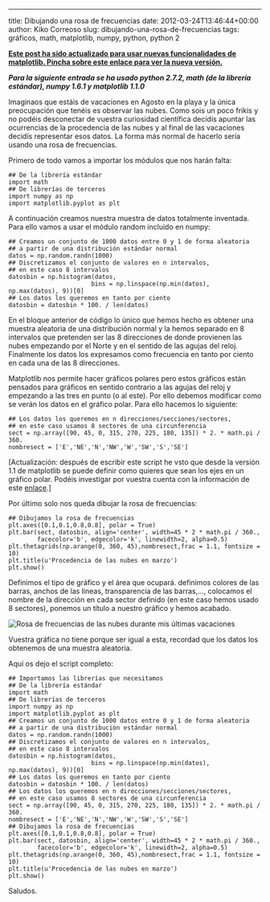 ---
title: Dibujando una rosa de frecuencias
date: 2012-03-24T13:46:44+00:00
author: Kiko Correoso
slug: dibujando-una-rosa-de-frecuencias
tags: gráficos, math, matplotlib, numpy, python, python 2

**[Este post ha sido actualizado para usar nuevas funcionalidades de matplotlib. Pincha sobre este enlace para ver la nueva versión.](http://pybonacci.org/2014/07/31/dibujando-una-rosa-de-frecuencias-reloaded-3/)**

_**Para la siguiente entrada se ha usado python 2.7.2, math (de la librería estándar), numpy 1.6.1 y matplotlib 1.1.0**_

Imaginaos que estáis de vacaciones en Agosto en la playa y la única preocupación que tenéis es observar las nubes. Como sois un poco frikis y no podéis desconectar de vuestra curiosidad científica decidís apuntar las ocurrencias de la procedencia de las nubes y al final de las vacaciones decidís representar esos datos. La forma más normal de hacerlo sería usando una rosa de frecuencias.

Primero de todo vamos a importar los módulos que nos harán falta:

<pre><code class="language-python">## De la librería estándar
import math
## De librerías de terceros
import numpy as np
import matplotlib.pyplot as plt</code></pre>

A continuación creamos nuestra muestra de datos totalmente inventada. Para ello vamos a usar el módulo random incluido en numpy:

<pre><code class="language-python">## Creamos un conjunto de 1000 datos entre 0 y 1 de forma aleatoria
## a partir de una distribución estándar normal
datos = np.random.randn(1000)
## Discretizamos el conjunto de valores en n intervalos,
## en este caso 8 intervalos
datosbin = np.histogram(datos,
                       bins = np.linspace(np.min(datos), np.max(datos), 9))[0]
## Los datos los queremos en tanto por ciento
datosbin = datosbin * 100. / len(datos)</code></pre>

En el bloque anterior de código lo único que hemos hecho es obtener una muestra aleatoria de una distribución normal y la hemos separado en 8 intervalos que pretenden ser las 8 direcciones de donde provienen las nubes empezando por el Norte y en el sentido de las agujas del reloj. Finalmente los datos los expresamos como frecuencia en tanto por ciento en cada una de las 8 direcciones.

Matplotlib nos permite hacer gráficos polares pero estos gráficos están pensados para gráficos en sentido contrario a las agujas del reloj y empezando a las tres en punto (o al este). Por ello debemos modificar como se verán los datos en el gráfico polar. Para ello hacemos lo siguiente:

<pre><code class="language-python">## Los datos los queremos en n direcciones/secciones/sectores,
## en este caso usamos 8 sectores de una circunferencia
sect = np.array([90, 45, 0, 315, 270, 225, 180, 135]) * 2. * math.pi / 360.
nombresect = ['E','NE','N','NW','W','SW','S','SE']</code></pre>

[Actualización: después de escribir este script he vsto que desde la versión 1.1 de matplotlib se puede definir como quieres que sean los ejes en un gráfico polar. Podéis investigar por vuestra cuenta con la información de este [enlace](http://matplotlib.sourceforge.net/devel/add_new_projection.html#matplotlib.projections.polar.PolarAxes).]

Por último solo nos queda dibujar la rosa de frecuencias:

<pre><code class="language-python">## Dibujamos la rosa de frecuencias
plt.axes([0.1,0.1,0.8,0.8], polar = True)
plt.bar(sect, datosbin, align='center', width=45 * 2 * math.pi / 360.,
        facecolor='b', edgecolor='k', linewidth=2, alpha=0.5)
plt.thetagrids(np.arange(0, 360, 45),nombresect,frac = 1.1, fontsize = 10)
plt.title(u'Procedencia de las nubes en marzo')
plt.show()</code></pre>

Definimos el tipo de gráfico y el área que ocupará. definimos colores de las barras, anchos de las líneas, transparencia de las barras,..., colocamos el nombre de la dirección en cada sector definido (en este caso hemos usado 8 sectores), ponemos un título a nuestro gráfico y hemos acabado.

![Rosa de frecuencias de las nubes durante mis últimas vacaciones](http://new.pybonacci.org/images/2012/03/rosafrecuencias.png)

Vuestra gráfica no tiene porque ser igual a esta, recordad que los datos los obtenemos de una muestra aleatoria.

Aquí os dejo el script completo:

<pre><code class="language-python">## Importamos las librerías que necesitamos
## De la librería estándar
import math
## De librerías de terceros
import numpy as np
import matplotlib.pyplot as plt
## Creamos un conjunto de 1000 datos entre 0 y 1 de forma aleatoria
## a partir de una distribución estándar normal
datos = np.random.randn(1000)
## Discretizamos el conjunto de valores en n intervalos,
## en este caso 8 intervalos
datosbin = np.histogram(datos,
                       bins = np.linspace(np.min(datos), np.max(datos), 9))[0]
## Los datos los queremos en tanto por ciento
datosbin = datosbin * 100. / len(datos)
## Los datos los queremos en n direcciones/secciones/sectores,
## en este caso usamos 8 sectores de una circunferencia
sect = np.array([90, 45, 0, 315, 270, 225, 180, 135]) * 2. * math.pi / 360.
nombresect = ['E','NE','N','NW','W','SW','S','SE']
## Dibujamos la rosa de frecuencias
plt.axes([0.1,0.1,0.8,0.8], polar = True)
plt.bar(sect, datosbin, align='center', width=45 * 2 * math.pi / 360.,
        facecolor='b', edgecolor='k', linewidth=2, alpha=0.5)
plt.thetagrids(np.arange(0, 360, 45),nombresect,frac = 1.1, fontsize = 10)
plt.title(u'Procedencia de las nubes en marzo')
plt.show()</code></pre>

Saludos.